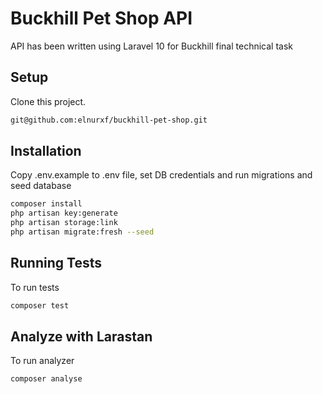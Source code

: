 # Buckhill Pet Shop API

API has been written using Laravel 10 for Buckhill final technical task

## Setup

Clone this project.

```bash
git@github.com:elnurxf/buckhill-pet-shop.git
```

## Installation

Copy .env.example to .env file, set DB credentials and run migrations and seed database

```bash
composer install
php artisan key:generate
php artisan storage:link
php artisan migrate:fresh --seed
```

## Running Tests

To run tests

```bash
composer test
```

## Analyze with Larastan

To run analyzer

```bash
composer analyse
```